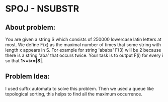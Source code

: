 # SPOJ - NSUBSTR
## About problem:
You are given a string S which consists of 250000 lowercase latin letters at most. We define F(x) as the maximal number of times that some string with length x appears in S. For example for string 'ababa' F(3) will be 2 because there is a string 'aba' that occurs twice. Your task is to output F(i) for every i so that **1<=i<=|S|**.

##  Problem Idea:
I used suffix automata to solve this problem. Then we used a queue like topological sorting, this helps to find all the maximum occurrence.
<!--stackedit_data:
eyJoaXN0b3J5IjpbMTQ0NTg5MjgyNiwtMTc4NTcxNDg4OV19
-->